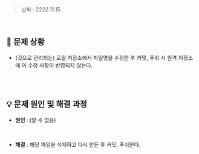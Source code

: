> 날짜 : 2222.11.15

<br />

## 🚨 문제 상황

- (깃으로 관리되는) 로컬 저장소에서 파일명을 수정한 후 커밋, 푸쉬 시 원격 저장소에 이 수정 사항이 반영되지 않는다.

<br /><br />

## 💡 문제 원인 및 해결 과정

- <strong>원인</strong> : (알 수 없음)

<br />

- <strong>해결</strong> : 해당 파일을 삭제하고 다시 만든 후 커밋, 푸쉬한다.

<br /><br />

